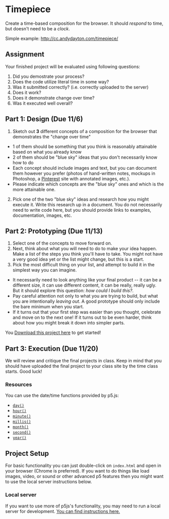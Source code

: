 # Timepiece

Create a time-based composition for the browser. It should _respond_ to time, but doesn't need to be a _clock_.

Simple example: http://cc.andydayton.com/timepiece/

## Assignment

Your finished project will be evaluated using following questions:

 1. Did you demostrate your process?
 2. Does the code utilize literal time in some way?
 3. Was it submitted correctly? (i.e. correctly uploaded to the server)
 4. Does it work?
 5. Does it demonstrate change over time?
 6. Was it executed well overall?

## Part 1: Design (Due 11/6)

 1. Sketch out **3** different concepts of a composition for the browser that demonstrates the "change over time"
  * 1 of them should be something that you think is reasonably attainable based on what you already know
  * 2 of them should be "blue sky" ideas that you don't necessarily know how to do
  * Each concept should include images and text, but you can document them however you prefer (photos of hand-written notes, mockups in Photoshop, a [Pinterest](http://pinterest.com/) site with annotated images, etc.).
  * Please indicate which concepts are the "blue sky" ones and which is the more attainable one.
 2. Pick one of the two "blue sky" ideas and research how you might execute it. Write this research up in a document. You do not necessarily need to write code here, but you should provide links to examples, documentation, images, etc.

## Part 2: Prototyping (Due 11/13)
 
 1. Select one of the concepts to move forward on.
 2. Next, think about what you will need to do to make your idea happen. Make a list of the steps you think you'll have to take. You might not have a very good idea yet or the list might change, but this is a start.
 3. Pick the most difficult thing on your list, and attempt to build it in the simplest way you can imagine.
  * It necessarily need to look anything like your final product -- it can be a different size, it can use different content, it can be really, really ugly. But it should explore this question: _how could I build this?_.
  * Pay careful attention not only to what you are trying to build, but what you are intentionally _leaving out_. A good prototype should only include the bare minimum when you start.
  * If it turns out that your first step was easier than you thought, celebrate and move on to the next one! If it turns out to be even harder, think about how you might break it down into simpler parts.

You [Download this project here](https://github.com/parsons-cc/timepiece/archive/gh-pages.zip) to get started!

## Part 3: Execution (Due 11/20)

We will review and critique the final projects in class. Keep in mind that you should have uploaded the final project to your class site by the time class starts. Good luck!

### Resources

You can use the date/time functions provided by p5.js:

 * [`day()`](http://p5js.org/reference/#/p5/day)
 * [`hour()`](http://p5js.org/reference/#/p5/hour)
 * [`minute()`](http://p5js.org/reference/#/p5/minute)
 * [`millis()`](http://p5js.org/reference/#/p5/millis)
 * [`month()`](http://p5js.org/reference/#/p5/month)
 * [`second()`](http://p5js.org/reference/#/p5/second)
 * [`year()`](http://p5js.org/reference/#/p5/year)


## Project Setup

For basic functionality you can just double-click on `index.html` and open in your browser (Chrome is preferred). If you want to do things like load images, video, or sound or other advanced p5 features then you might want to use the local server instructions below.

### Local server

If you want to use more of p5js's functionality, you may need to run a local server for development. [You can find instructions here.](https://gist.github.com/daytona1/3a687b46a43236055819)

